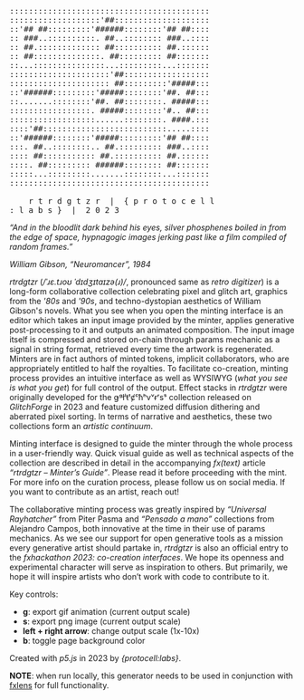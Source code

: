 <pre>
::::::::::::::::::::::::::::::::::::::::::
:::::::::::::::::::'##::::::::::::::::::::
::'## ##:::::::::'######::::::::'## ##::::
:: ###..::::::::::. ##..:::::::: ###..::::
:: ##.::::::::::::: ##:::::::::: ##.::::::
:: ##::::::::::::::. ##::::::::: ##:::::::
::...:::::::::::::::...:::::::::...:::::::
:::::::::::::::::::::'##::::::::::::::::::
::::::::::::::::::::: ##:::::::::'#####:::
::'######:::::::::'#####::::::::'##. ##:::
::.......::::::::'##. ##::::::::. #####:::
:::::::::::::::::. #####::::::::'#.. ##:::
::::::::::::::::::......::::::::. ####.:::
::::'##::::::::::::::::::::::::::.....::::
::'######::::::::'#####:::::::::'## ##::::
:::. ##..::::::::.. ##.::::::::: ###..::::
:::: ##::::::::::: ##.:::::::::: ##.::::::
::::. ##::::::::: ######:::::::: ##:::::::
:::::...:::::::::.......::::::::...:::::::
::::::::::::::::::::::::::::::::::::::::::

    r t r d g t z r  |  { p r o t o c e l l
: l a b s }  |  2 0 2 3
</pre>

_“And in the bloodlit dark behind his eyes, silver phosphenes boiled in from the edge of space, hypnagogic images jerking past like a film compiled of random frames.”_

_William Gibson, “Neuromancer”, 1984_

_rtrdgtzr_ (_/ˈɹɛ.tɹoʊ ˈdɪdʒɪtaɪzə(ɹ)/_, pronounced same as _retro digitizer_) is a long-form collaborative collection celebrating pixel and glitch art, graphics from the _'80s_ and _'90s_, and techno-dystopian aesthetics of William Gibson's novels. What you see when you open the minting interface is an editor which takes an input image provided by the minter, applies generative post-processing to it and outputs an animated composition. The input image itself is compressed and stored on-chain through params mechanic as a signal in string format, retrieved every time the artwork is regenerated. Minters are in fact authors of minted tokens, implicit collaborators, who are appropriately entitled to half the royalties. To facilitate co-creation, minting process provides an intuitive interface as well as WYSIWYG (_what you see is what you get_) for full control of the output. Effect stacks in _rtrdgtzr_ were originally developed for the ǥᵍłˡŧᵗȼᶜħʰvᵛɍʳsˢ collection released on _GlitchForge_ in 2023 and feature customized diffusion dithering and aberrated pixel sorting. In terms of narrative and aesthetics, these two collections form an _artistic continuum_.

Minting interface is designed to guide the minter through the whole process in a user-friendly way. Quick visual guide as well as technical aspects of the collection are described in detail in the accompanying _fx(text)_ article _“rtrdgtzr – Minter’s Guide”_. Please read it before proceeding with the mint. For more info on the curation process, please follow us on social media. If you want to contribute as an artist, reach out!

The collaborative minting process was greatly inspired by _“Universal Rayhatcher”_ from Piter Pasma and _“Pensado a mano”_ collections from Alejandro Campos, both innovative at the time in their use of params mechanics. As we see our support for open generative tools as a mission every generative artist should partake in, _rtrdgtzr_ is also an official entry to the _fxhackathon 2023: co-creation interfaces_. We hope its openness and experimental character will serve as inspiration to others. But primarily, we hope it will inspire artists who don’t work with code to contribute to it.

Key controls:
- **g**: export gif animation (current output scale)
- **s**: export png image (current output scale)
- **left + right arrow**: change output scale (1x-10x)
- **b**: toggle page background color

Created with _p5.js_ in 2023 by _{protocell:labs}_.

**NOTE**: when run locally, this generator needs to be used in conjunction with [fxlens](https://github.com/fxhash/fxlens) for full functionality.